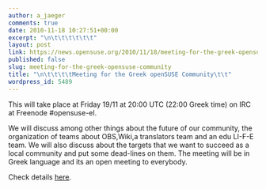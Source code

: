 ```yaml
---
author: a_jaeger
comments: true
date: 2010-11-18 10:27:51+00:00
excerpt: "\n\t\t\t\t\t\t"
layout: post
link: https://news.opensuse.org/2010/11/18/meeting-for-the-greek-opensuse-community/
published: false
slug: meeting-for-the-greek-opensuse-community
title: "\n\t\t\t\tMeeting for the Greek openSUSE Community\t\t"
wordpress_id: 5489
---
```

This will take place at Friday 19/11 at 20:00 UTC (22:00 Greek time) on IRC at Freenode #opensuse-el.

We will discuss among other things about the future of our community, the organization of teams about OBS,Wiki,a translators team and an edu LI-F-E team.
We will also discuss about the targets that we want to succeed as a local community and put some dead-lines on them.
The meeting will be in Greek language and its an open meeting to everybody.

Check details [here](http://opensuseambassadors.blogspot.com/2010/11/next-meeting-for-greek-opensuse.html).		

